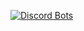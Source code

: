 [![Discord Bots](https://discordbots.org/api/widget/484127854326710300.svg)](https://discordbots.org/bot/484127854326710300)